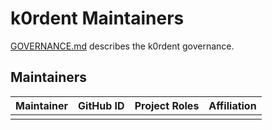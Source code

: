 # k0rdent Maintainers

[GOVERNANCE.md](https://github.com/k0rdent/community/blob/main/GOVERNANCE.md) describes the k0rdent governance.


## Maintainers

| Maintainer                | GitHub ID                                               | Project Roles                                          | Affiliation                                          |
|---------------------------|---------------------------------------------------------|--------------------------------------------------------|------------------------------------------------------|
|              |                |                                  |               |
